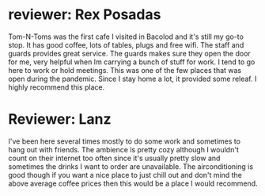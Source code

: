 # reviewer: Rex Posadas

Tom-N-Toms was the first cafe I visited in Bacolod and it's still my go-to stop. It has good coffee, lots of tables, plugs and free wifi.  The staff and guards provides great service.
The guards makes sure they open the door for me, very helpful when Im carrying a bunch of stuff for work. I tend to go here to work or hold meetings. This was one of the few places that was open during the pandemic. Since I stay home a lot, it provided some releaf. I highly recommend this place. 


# Reviewer: Lanz

I've been here several times mostly to do some work and sometimes to hang out with friends. The ambience is pretty cozy although I wouldn't count on their internet too often since it's usually pretty slow and sometimes the drinks I want to order are unavailable. The airconditioning is good though if you want a nice place to just chill out and don't mind the above average coffee prices then this would be a place I would recommend.
